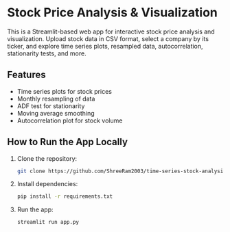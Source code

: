 # Stock Price Analysis & Visualization

This is a Streamlit-based web app for interactive stock price analysis and visualization. Upload stock data in CSV format, select a company by its ticker, and explore time series plots, resampled data, autocorrelation, stationarity tests, and more.

## Features
- Time series plots for stock prices
- Monthly resampling of data
- ADF test for stationarity
- Moving average smoothing
- Autocorrelation plot for stock volume

## How to Run the App Locally
1. Clone the repository: 
   ```bash
   git clone https://github.com/ShreeRam2003/time-series-stock-analysis.git
   ```
2. Install dependencies: 
   ```bash
   pip install -r requirements.txt
   ```
3. Run the app: 
   ```bash
   streamlit run app.py
   ```